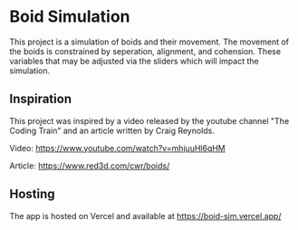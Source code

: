# Boid Simulation

This project is a simulation of boids and their movement. The movement of the boids is constrained by seperation, alignment, and cohension. These variables that may be adjusted via the sliders which will impact the simulation.

## Inspiration

This project was inspired by a video released by the youtube channel "The Coding Train" and an article written by Craig Reynolds.

Video: https://www.youtube.com/watch?v=mhjuuHl6qHM

Article: https://www.red3d.com/cwr/boids/

## Hosting

The app is hosted on Vercel and available at https://boid-sim.vercel.app/ 

